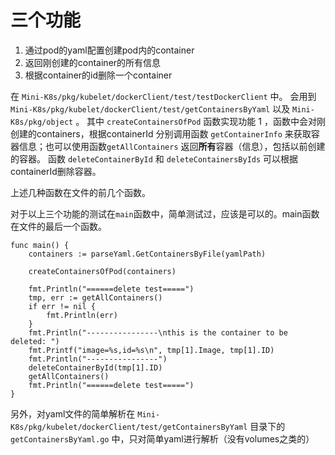 # 三个功能
1. 通过pod的yaml配置创建pod内的container
2. 返回刚创建的container的所有信息
3. 根据container的id删除一个container

在 `Mini-K8s/pkg/kubelet/dockerClient/test/testDockerClient` 中。
会用到 `Mini-K8s/pkg/kubelet/dockerClient/test/getContainersByYaml` 以及 `Mini-K8s/pkg/object` 。
其中 `createContainersOfPod` 函数实现功能 1 ，函数中会对刚创建的containers，根据containerId 分别调用函数 `getContainerInfo` 来获取容器信息；也可以使用函数`getAllContainers` 返回**所有**容器（信息），包括以前创建的容器。
函数 `deleteContainerById` 和 `deleteContainersByIds` 可以根据containerId删除容器。

上述几种函数在文件的前几个函数。

对于以上三个功能的测试在`main`函数中，简单测试过，应该是可以的。main函数在文件的最后一个函数。
````
func main() {
	containers := parseYaml.GetContainersByFile(yamlPath)

	createContainersOfPod(containers)

	fmt.Println("======delete test=====")
	tmp, err := getAllContainers()
	if err != nil {
		fmt.Println(err)
	}
	fmt.Println("----------------\nthis is the container to be deleted: ")
	fmt.Printf("image=%s,id=%s\n", tmp[1].Image, tmp[1].ID)
	fmt.Println("----------------")
	deleteContainerById(tmp[1].ID)
	getAllContainers()
	fmt.Println("======delete test=====")
}
````

另外，对yaml文件的简单解析在 `Mini-K8s/pkg/kubelet/dockerClient/test/getContainersByYaml` 目录下的 `getContainersByYaml.go` 中，只对简单yaml进行解析（没有volumes之类的）